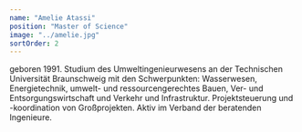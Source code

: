 ```yaml
---
name: "Amelie Atassi"
position: "Master of Science"
image: "../amelie.jpg"
sortOrder: 2
---
```


geboren 1991. Studium des Umwelt­ingenieurwesens an der Technischen Universität Braunschweig mit den Schwerpunkten: Wasserwesen, Energietechnik, umwelt- und ressourcen­gerechtes Bauen, Ver- und Entsorgungswirtschaft und Verkehr und Infrastruktur. Projektsteuerung und -koordination von Großprojekten. Aktiv im Verband der beratenden Ingenieure.
